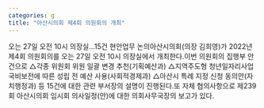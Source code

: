 ```yaml
---
categories: g
title: "아산시의회 제4회 의원회의 개최"
---
```

오는 27일 오전 10시 의장실…15건 현안업무 논의아산시의회(의장 김희영)가 2022년 제4회 의원회의를 오는 27일 오전 10시 의장실에서 개최한다.이번 의원회의 집행부 안건으로 △각종 위원회 위원 일괄 변경 추천(기획예산과) △지역주도형 청년일자리사업 국비보전에 따른 성립 전 예산 사용(사회적경제과) △아산시 특례 지정 신청 동의안(자치행정과) 등 15건에 대한 관련 부서장의 설명이 진행된다.또 자체 협의사항으로 제239회 아산시의회 임시회 의사일정(안)에 대한 의회사무국장의 보고가 있다.